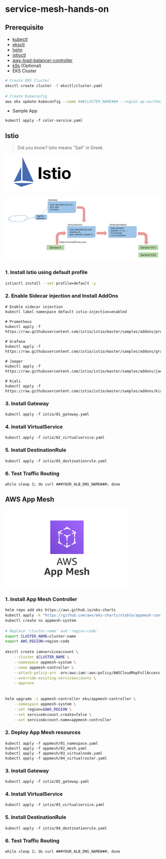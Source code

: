 # service-mesh-hands-on

## Prerequisite
- [kubectl](https://kubernetes.io/docs/tasks/tools/install-kubectl-linux/)
- [eksctl](https://docs.aws.amazon.com/eks/latest/userguide/eksctl.html)
- [helm](https://helm.sh/docs/intro/install/)
- [istioctl](https://istio.io/latest/docs/setup/getting-started/#download)
- [aws-load-balancer-controller](https://github.com/aws/eks-charts/tree/master/stable/aws-load-balancer-controller)
- [k9s](https://k9scli.io/topics/install/) (Optional)
- EKS Cluster
```bash
# Create EKS Cluster
eksctl create cluster -f eksctl/cluster.yaml

# Create Kubeconfig
aws eks update-kubeconfig --name ###CLUSTER_NAME### --region ap-northeast-2 --role-arn ###IAM_ROLE_ARN###
```
- Sample App
```
kubectl apply -f color-service.yaml
```


## Istio

> Did you know?
> Istio means "Sail" in Greek

![](./assets/istio-logo.svg)

![](./assets/virtualservices-destrules.jpg)


### 1. Install Istio using default profile
```bash
istioctl install --set profile=default -y 
```

### 2. Enable Sidecar injection and Install AddOns
```
# Enable sidecar injection
kubectl label namespace default istio-injection=enabled

# Prometheus
kubectl apply -f https://raw.githubusercontent.com/istio/istio/master/samples/addons/prometheus.yaml

# Grafana
kubectl apply -f https://raw.githubusercontent.com/istio/istio/master/samples/addons/grafana.yaml

# Jaeger
kubectl apply -f https://raw.githubusercontent.com/istio/istio/master/samples/addons/jaeger.yaml

# Kiali
kubectl apply -f https://raw.githubusercontent.com/istio/istio/master/samples/addons/kiali.yaml
```

### 3. Install Gateway
```
kubectl apply -f istio/01_gateway.yaml
```

### 4. Install VirtualService
```
kubectl apply -f istio/02_virtualservice.yaml
```

### 5. Install DestinationRule
```
kubectl apply -f istio/03_destinationrule.yaml
```

### 6. Test Traffic Routing
```
while sleep 2; do curl ###YOUR_ALB_DNS_NAME###; done
```


## AWS App Mesh

![](./assets/amazon-app-mesh_large.svg)


### 1. Install App Mesh Controller
```bash
helm repo add eks https://aws.github.io/eks-charts
kubectl apply -k "https://github.com/aws/eks-charts/stable/appmesh-controller/crds?ref=master"
kubectl create ns appmesh-system

# Replace 'cluster-name' and 'region-code'
export CLUSTER_NAME=cluster-name
export AWS_REGION=region-code

eksctl create iamserviceaccount \
    --cluster $CLUSTER_NAME \
    --namespace appmesh-system \
    --name appmesh-controller \
    --attach-policy-arn  arn:aws:iam::aws:policy/AWSCloudMapFullAccess,arn:aws:iam::aws:policy/AWSAppMeshFullAccess \
    --override-existing-serviceaccounts \
    --approve
    
    
helm upgrade -i appmesh-controller eks/appmesh-controller \
    --namespace appmesh-system \
    --set region=$AWS_REGION \
    --set serviceAccount.create=false \
    --set serviceAccount.name=appmesh-controller
```

### 2. Deploy App Mesh resources
```
kubectl apply -f appmesh/01_namespace.yaml
kubectl apply -f appmesh/02_mesh.yaml
kubectl apply -f appmesh/03_virtualnode.yaml
kubectl apply -f appmesh/04_virtualrouter.yaml
```

### 3. Install Gateway
```
kubectl apply -f istio/02_gateway.yaml
```

### 4. Install VirtualService
```
kubectl apply -f istio/03_virtualservice.yaml
```

### 5. Install DestinationRule
```
kubectl apply -f istio/04_destinationrule.yaml
```

### 6. Test Traffic Routing
```
while sleep 2; do curl ###YOUR_ALB_DNS_NAME###; done
```

